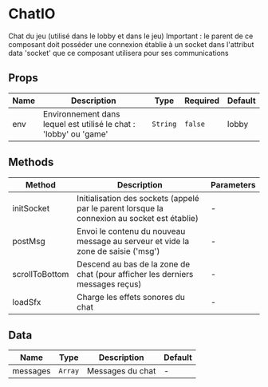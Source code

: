 # ChatIO

Chat du jeu (utilisé dans le lobby et dans le jeu) Important : le parent de ce composant doit posséder une connexion établie à un socket dans l'attribut data 'socket' que ce composant utilisera pour ses communications

## Props

<!-- @vuese:ChatIO:props:start -->
|Name|Description|Type|Required|Default|
|---|---|---|---|---|
|env|Environnement dans lequel est utilisé le chat : 'lobby' ou 'game'|`String`|`false`|lobby|

<!-- @vuese:ChatIO:props:end -->


## Methods

<!-- @vuese:ChatIO:methods:start -->
|Method|Description|Parameters|
|---|---|---|
|initSocket|Initialisation des sockets (appelé par le parent lorsque la connexion au socket est établie)|-|
|postMsg|Envoi le contenu du nouveau message au serveur et vide la zone de saisie ('msg')|-|
|scrollToBottom|Descend au bas de la zone de chat (pour afficher les derniers messages reçus)|-|
|loadSfx|Charge les effets sonores du chat|-|

<!-- @vuese:ChatIO:methods:end -->


## Data

<!-- @vuese:ChatIO:data:start -->
|Name|Type|Description|Default|
|---|---|---|---|
|messages|`Array`|Messages du chat|-|

<!-- @vuese:ChatIO:data:end -->


